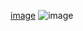 [image](https://github.com/user-attachments/assets/89a2010f-a555-4baa-80ea-66b54e03fd79)
![image](https://github.com/user-attachments/assets/5abeec0e-7fa7-4569-a2fb-63e4a9cf2164)

